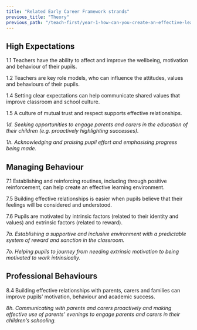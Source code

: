 ```yaml
---
title: "Related Early Career Framework strands"
previous_title: "Theory"
previous_path: "/teach-first/year-1-how-can-you-create-an-effective-learning-environment/autumn-week-3-ect-theory"
---
```


## High Expectations

1.1 Teachers have the ability to affect and improve the wellbeing, motivation and behaviour of their pupils.

1.2 Teachers are key role models, who can influence the attitudes, values and behaviours of their pupils.

1.4 Setting clear expectations can help communicate shared values that improve classroom and school culture.

1.5 A culture of mutual trust and respect supports effective relationships.

_1d. Seeking opportunities to engage parents and carers in the education of their children (e.g. proactively highlighting successes)._

_1h. Acknowledging and praising pupil effort and emphasising progress being made._

## Managing Behaviour

7.1 Establishing and reinforcing routines, including through positive reinforcement, can help create an effective learning environment.

7.5 Building effective relationships is easier when pupils believe that their feelings will be considered and understood.

7.6 Pupils are motivated by intrinsic factors (related to their identity and values) and extrinsic factors (related to reward).

_7a. Establishing a supportive and inclusive environment with a predictable system of reward and sanction in the classroom._

_7o. Helping pupils to journey from needing extrinsic motivation to being motivated to work intrinsically._

## Professional Behaviours

8.4 Building effective relationships with parents, carers and families can improve pupils’ motivation, behaviour and academic success.

_8h. Communicating with parents and carers proactively and making effective use of parents’ evenings to engage parents and carers in their children’s schooling._
